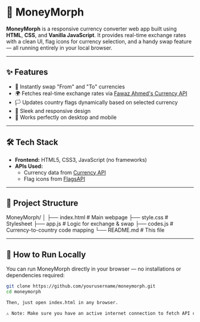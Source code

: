 # 💱 MoneyMorph

**MoneyMorph** is a responsive currency converter web app built using **HTML**, **CSS**, and **Vanilla JavaScript**. It provides real-time exchange rates with a clean UI, flag icons for currency selection, and a handy swap feature — all running entirely in your local browser.

---

## ✨ Features

- 🔁 Instantly swap "From" and "To" currencies
- 🌍 Fetches real-time exchange rates via [Fawaz Ahmed's Currency API](https://github.com/fawazahmed0/currency-api)
- 🏳️ Updates country flags dynamically based on selected currency
- 💅 Sleek and responsive design
- 📱 Works perfectly on desktop and mobile

---

## 🛠️ Tech Stack

- **Frontend:** HTML5, CSS3, JavaScript (no frameworks)
- **APIs Used:**
  - Currency data from [Currency API](https://github.com/fawazahmed0/currency-api)
  - Flag icons from [FlagsAPI](https://flagsapi.com)

---

## 📁 Project Structure
MoneyMorph/
│
├── index.html # Main webpage
├── style.css # Stylesheet
├── app.js # Logic for exchange & swap
├── codes.js # Currency-to-country code mapping
└── README.md # This file




---

## 🚀 How to Run Locally

You can run MoneyMorph directly in your browser — no installations or dependencies required:

```bash
git clone https://github.com/yourusername/moneymorph.git
cd moneymorph

Then, just open index.html in any browser.

⚠️ Note: Make sure you have an active internet connection to fetch API data and flag icons.



